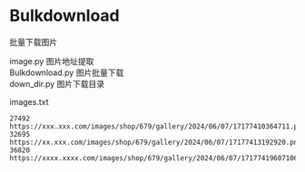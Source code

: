 # Bulkdownload
批量下载图片

image.py 图片地址提取    
Bulkdownload.py 图片批量下载    
down_dir.py 图片下载目录    

images.txt    
```
27492	https://xxx.xxx.com/images/shop/679/gallery/2024/06/07/17177410364711.png
32695	https://xx.xxx.com/images/shop/679/gallery/2024/06/07/17177413192920.png
36820	https://xxxx.xxxx.com/images/shop/679/gallery/2024/06/07/17177419607106.png
```
